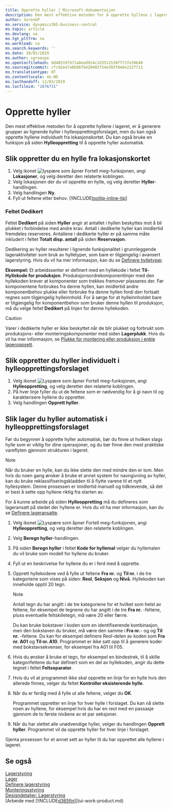 ```yaml
---
title: Opprette hyller | Microsoft-dokumentasjon
description: Den mest effektive metoden for å opprette hyllene i lageret, er å generere grupper av lignende hyller i hylleopprettingsforslaget, men du kan også opprette hyllene individuelt.
author: SorenGP
ms.service: dynamics365-business-central
ms.topic: article
ms.devlang: na
ms.tgt_pltfrm: na
ms.workload: na
ms.search.keywords: ''
ms.date: 10/01/2019
ms.author: sgroespe
ms.openlocfilehash: dd48519f471a8ead924c1d3512538ff71fe39640
ms.sourcegitcommit: cfc92eefa8b06fb426482f54e393f0e6e222f712
ms.translationtype: HT
ms.contentlocale: nb-NO
ms.lasthandoff: 12/03/2019
ms.locfileid: "2876731"
---
```

# <a name="create-bins"></a>Opprette hyller
Den mest effektive metoden for å opprette hyllene i lageret, er å generere grupper av lignende hyller i hylleopprettingsforslaget, men du kan også opprette hyllene individuelt fra lokasjonskortet. Du kan også bruke en funksjon på siden **Hylleoppretting** til å opprette hyller automatisk.  

## <a name="to-create-a-bin-from-the-location-card"></a>Slik oppretter du en hylle fra lokasjonskortet  
1.  Velg ikonet ![lyspære som åpner Fortell meg-funksjonen](media/ui-search/search_small.png "Fortell hva du vil gjøre"), angi **Lokasjoner**, og velg deretter den relaterte koblingen.  
2.  Velg lokasjonen der du vil opprette en hylle, og velg deretter **Hyller**-handlingen.  
3. Velg handlingen **Ny**.
4. Fyll ut feltene etter behov. [!INCLUDE[tooltip-inline-tip](includes/tooltip-inline-tip_md.md)]

### <a name="the-dedicated-field"></a>Feltet Dedikert
Feltet **Dedikert** på siden **Hyller** angir at antallet i hyllen beskyttes mot å bli plukket i forbindelse med andre krav. Antall i dedikerte hyller kan imidlertid fremdeles reserveres. Antallene i dedikerte hyller er på samme måte inkludert i feltet **Totalt disp. antall** på siden **Reservasjon**.

Dedikering av hyller resulterer i lignende funksjonalitet i grunnleggende lageraktiviteter som bruk av hylletyper, som bare er tilgjengelig i avansert lagerstyring. Hvis du vil ha mer informasjon, kan du se [Definere hylletyper](warehouse-how-to-set-up-bin-types.md).

**Eksempel:** Et arbeidssenter er definert med en hyllekode i feltet **Til-Hyllekode for produksjon**. Produksjonsordrekomponentlinjer med den hyllekoden krever at komponenter som trekkes fremover plasseres der. Før komponentene forbrukes fra denne hyllen, kan imidlertid andre komponentbehov plukke eller forbruke fra denne hyllen fordi den fortsatt regnes som tilgjengelig hylleinnhold. For å sørge for at hylleinnholdet bare er tilgjengelig for komponentbehov som bruker denne hyllen til produksjon, må du velge feltet **Dedikert** på linjen for denne hyllekoden.

> [!Caution]
> Varer i dedikerte hyller er ikke beskyttet når de blir plukket og forbrukt som produksjons- eller monteringskomponenter med siden **Lagerplukk**. Hvis du vil ha mer informasjon, se [Plukke for montering eller produksjon i enkle lageroppsett](warehouse-how-to-pick-for-production.md).

## <a name="to-create-bins-individually-in-the-bin-creation-worksheet"></a>Slik oppretter du hyller individuelt i hylleopprettingsforslaget  
1.  Velg ikonet ![Lyspære som åpner Fortell meg-funksjonen](media/ui-search/search_small.png "Fortell hva du vil gjøre"), angi **Hylleoppretting**, og velg deretter den relaterte koblingen.  
2.  På hver linje fyller du ut de feltene som er nødvendig for å gi navn til og karakterisere hyllene du oppretter.  
3.  Velg handlingen **Opprett hyller**.  

## <a name="to-make-bins-automatically-in-the-bin-creation-worksheet"></a>Slik lager du hyller automatisk i hylleopprettingsforslaget  
Før du begynner å opprette hyller automatisk, bør du finne ut hvilken slags hylle som er viktig for dine operasjoner, og du bør finne den mest praktiske vareflyten gjennom strukturen i lageret.  

> [!NOTE]  
>  Når du bruker en hylle, kan du ikke slette den med mindre den er tom. Men hvis du noen gang ønsker å bruke et annet system for navngivning av hyller, kan du bruke reklassifiseringskladden til å flytte varene til et nytt hyllesystem. Denne prosessen er imidlertid manuell og tidkrevende, så det er best å sette opp hyllene riktig fra starten av.  

For å kunne arbeide på siden **Hylleoppretting** må du defineres som lageransatt på stedet der hyllene er. Hvis du vil ha mer informasjon, kan du se [Definere lageransatte](warehouse-how-to-set-up-warehouse-employees.md).    

1.  Velg ikonet ![Lyspære som åpner Fortell meg-funksjonen](media/ui-search/search_small.png "Fortell hva du vil gjøre"), angi **Hylleoppretting**, og velg deretter den relaterte koblingen.  
2.  Velg **Beregn hyller**-handlingen.
3. På siden **Beregn hyller** i feltet **Kode for hyllemal** velger du hyllemalen du vil bruke som modell for hyllene du bruker.
4.  Fyll ut en beskrivelse for hyllene du er i ferd med å opprette.  
5.  Opprett hyllekodene ved å fylle ut feltene **Fra nr.** og **Til nr.** i de tre kategoriene som vises på siden: **Reol**, **Seksjon** og **Nivå.** Hyllekoden kan inneholde opptil 20 tegn.  

    > [!NOTE]  
    >  Antall tegn du har angitt i de tre kategoriene for et hvilket som helst av feltene, for eksempel de tegnene du har angitt i de tre **Fra nr.** -feltene, pluss eventuelle feltskilletegn, må være 20 eller færre.  

     Du kan bruke bokstaver i koden som en identifiserende kombinasjon, men den bokstaven du bruker, må være den samme i **Fra nr.**- og og **Til nr.** -feltene. Du kan for eksempel definere Reol-delen av koden som **Fra nr. A01** og **Til nr. A10**. Programmet er ikke satt opp til å generere koder med bokstavsekvenser, for eksempel fra A01 til F05.  

6.  Hvis du ønsker å bruke et tegn, for eksempel en bindestrek, til å skille kategorifeltene du har definert som en del av hyllekoden, angir du dette tegnet i feltet **Feltseparator**.  
7.  Hvis du vil at programmet ikke skal opprette en linje for en hylle hvis den allerede finnes, velger du feltet **Kontroller eksisterende hylle**.  
8. Når du er ferdig med å fylle ut alle feltene, velger du **OK**.

    Programmet oppretter en linje for hver hylle i forslaget. Du kan nå slette noen av hyllene, for eksempel hvis du har en reol med en passasje gjennom de to første nivåene av et par seksjoner.  

9. Når du har slettet alle unødvendige hyller, velger du handlingen **Opprett hyller**. Programmet vil da opprette hyller for hver linje i forslaget.  

Gjenta prosessen for et annet sett av hyller til du har opprettet alle hyllene i lageret.  

## <a name="see-also"></a>Se også  
[Lagerstyring](warehouse-manage-warehouse.md)  
[Lager](inventory-manage-inventory.md)  
[Definere lagerstyring](warehouse-setup-warehouse.md)     
[Monteringsstyring](assembly-assemble-items.md)    
[Designdetaljer: Lagerstyring](design-details-warehouse-management.md)  
[Arbeide med [!INCLUDE[d365fin](includes/d365fin_md.md)]](ui-work-product.md)
